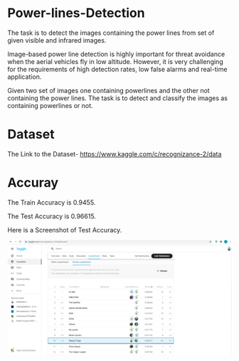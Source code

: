 # Power-lines-Detection
The task is to detect the images containing the power lines from set of given visible and infrared images.

Image-based power line detection is highly important for threat avoidance when the aerial vehicles fly in low altitude. However, it is very challenging for the requirements of high detection rates, low false alarms and real-time application.

Given two set of images one containing powerlines and the other not containing the power lines. The task is to detect and classify the images as containing powerlines or not.

# Dataset
The Link to the Dataset- https://www.kaggle.com/c/recognizance-2/data

# Accuray
The Train Accuracy is 0.9455.

The Test Accuracy is 0.96615.

Here is a Screenshot of Test Accuracy.

![Test Accuracy](https://github.com/ujju20/Power-lines-Detection/blob/main/Test%20Accuracy.png)
